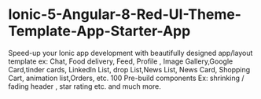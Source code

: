# Ionic-5-Angular-8-Red-UI-Theme-Template-App-Starter-App
Speed-up your Ionic app development with beautifully designed app/layout template ex: Chat, Food delivery, Feed, Profile , Image Gallery,Google Card,tinder cards, LinkedIn List, drop List,News List, News Card, Shopping Cart, animation list,Orders, etc. 100 Pre-build components Ex: shrinking / fading header , star rating etc. and much more.
